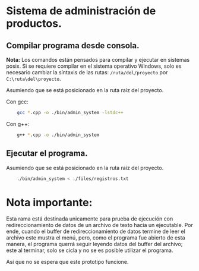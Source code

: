 # Sistema de administración de productos.
## Compilar programa desde consola.

**Nota:** Los comandos están pensados para compilar y ejecutar en sistemas posix. Si se requiere compilar en el sistema operativo Windows,
solo es necesario cambiar la síntaxis de las rutas: ```/ruta/del/proyecto``` por ```C:\ruta\del\proyecto```.

Asumiendo que se está posicionado en la ruta raíz del proyecto.

Con gcc:
``` bash
    gcc *.cpp -o ./bin/admin_system -lstdc++
```

Con g++:
``` bash
    g++ *.cpp -o ./bin/admin_system
```

## Ejecutar el programa.
Asumiendo que se está posicionado en la ruta raíz del proyecto.
``` bash
    ./bin/admin_system < ./files/registros.txt
```

# Nota importante:
Esta rama está destinada unicamente para prueba de ejecución con redireccionamiento de datos de un archivo de texto hacia un ejecutable.
Por ende, cuando el buffer de redireccionamiento de datos termine de leer el archivo este mustra el menú, pero, como el programa fue
abierto de esta manera, el programa querrá seguir leyendo datos del buffer del archivo; este al terminar, solo se cicla y no se es
posible utilizar el programa.

Así que no se espera que este prototipo funcione.
